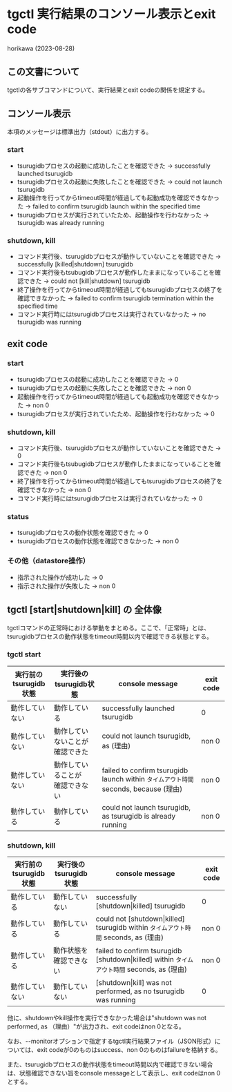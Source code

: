 # tgctl 実行結果のコンソール表示とexit code

horikawa (2023-08-28)

## この文書について

tgctlの各サブコマンドについて、実行結果とexit codeの関係を規定する。

## コンソール表示
本項のメッセージは標準出力（stdout）に出力する。

### start
* tsurugidbプロセスの起動に成功したことを確認できた -> successfully launched tsurugidb
* tsurugidbプロセスの起動に失敗したことを確認できた -> could not launch tsurugidb
* 起動操作を行ってからtimeout時間が経過しても起動成功を確認できなかった -> failed to confirm tsurugidb launch within the specified time
* tsurugidbプロセスが実行されていたため、起動操作を行わなかった -> tsurugidb was already running
  
### shutdown, kill 
* コマンド実行後、tsurugidbプロセスが動作していないことを確認できた -> successfully [killed|shutdown] tsurugidb
* コマンド実行後もtsubugidbプロセスが動作したままになっていることを確認できた -> could not [kill|shutdown] tsurugidb
* 終了操作を行ってからtimeout時間が経過してもtsurugidbプロセスの終了を確認できなかった -> failed to confirm tsurugidb termination within the specified time
* コマンド実行時にはtsurugidbプロセスは実行されていなかった -> no tsurugidb was running
 
## exit code
### start
* tsurugidbプロセスの起動に成功したことを確認できた -> 0
* tsurugidbプロセスの起動に失敗したことを確認できた -> non 0
* 起動操作を行ってからtimeout時間が経過しても起動成功を確認できなかった -> non 0
* tsurugidbプロセスが実行されていたため、起動操作を行わなかった -> 0
  
### shutdown, kill 
* コマンド実行後、tsurugidbプロセスが動作していないことを確認できた -> 0
* コマンド実行後もtsubugidbプロセスが動作したままになっていることを確認できた -> non 0
* 終了操作を行ってからtimeout時間が経過してもtsurugidbプロセスの終了を確認できなかった -> non 0
* コマンド実行時にはtsurugidbプロセスは実行されていなかった -> 0

### status
* tsurugidbプロセスの動作状態を確認できた -> 0
* tsurugidbプロセスの動作状態を確認できなかった -> non 0

### その他（datastore操作）
* 指示された操作が成功した -> 0
* 指示された操作が失敗した -> non 0


## tgctl [start|shutdown|kill] の 全体像
tgctlコマンドの正常時における挙動をまとめる。ここで、「正常時」とは、tsurugidbプロセスの動作状態をtimeout時間以内で確認できる状態とする。

### tgctl start
| 実行前の<br>tsurugidb状態 | 実行後の<br>tsurugidb状態 | console message | exit code |
| ---- | ---- | ---- | ---- |
| 動作していない | 動作している | successfully launched tsurugidb | 0 |
| 動作していない | 動作していないことが<br>確認できた | could not launch tsurugidb, as (理由) | non 0 |
| 動作していない | 動作していることが<br>確認できない | failed to confirm tsurugidb launch within `タイムアウト時間` seconds, because (理由) | non 0 |
| 動作している | 動作している | could not launch tsurugidb, as tsurugidb is already running | non 0 |

### shutdown, kill
| 実行前の<br>tsurugidb状態 | 実行後の<br>tsurugidb状態 | console message | exit code |
| ---- | ---- | ---- | ---- |
| 動作している | 動作していない | successfully [shutdown\|killed] tsurugidb | 0 |
| 動作している | 動作している | could not [shutdown\|killed] tsurugidb within `タイムアウト時間` seconds, as (理由) | non 0 |
| 動作している | 動作状態を<br>確認できない | failed to confirm tsurugidb [shutdown\|killed] within `タイムアウト時間` seconds, as (理由) | non 0 |
| 動作していない | 動作していない | [shutdown\|kill] was not performed, as no tsurugidb was running | 0 |

他に、shutdownやkill操作を実行できなかった場合は"shutdown was not performed, as （理由）"が出力され、exit codeはnon 0となる。

なお、--monitorオプションで指定するtgctl実行結果ファイル（JSON形式）については、exit codeが0のものはsuccess、non 0のものはfailureを格納する。

また、tsurugidbプロセスの動作状態をtimeout時間以内で確認できない場合は、状態確認できない旨をconsole messageとして表示し、exit codeはnon 0とする。
